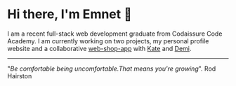 # Hi there, I'm Emnet :wave:

I am a recent full-stack web development graduate from Codaissure Code Academy.
I am currently working on two projects, my personal profile website and a collaborative [web-shop-app](https://github.com/katerynapidhorna/cake-shop) with [Kate](https://github.com/katerynapidhorna) and [Demi](https://github.com/demi-werkzam).
  
  ***
  
  "*Be comfortable being uncomfortable.That means you're growing*". 
                                               Rod Hairston
